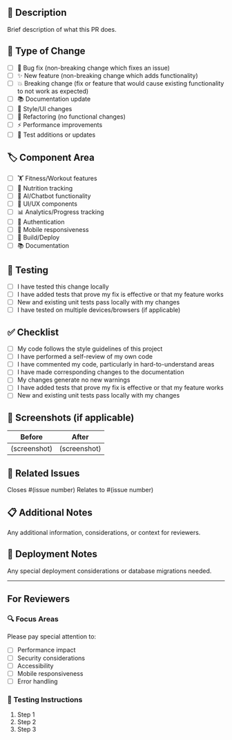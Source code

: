 ## 📝 Description
Brief description of what this PR does.

## 🔄 Type of Change
- [ ] 🐛 Bug fix (non-breaking change which fixes an issue)
- [ ] ✨ New feature (non-breaking change which adds functionality)
- [ ] 💥 Breaking change (fix or feature that would cause existing functionality to not work as expected)
- [ ] 📚 Documentation update
- [ ] 🎨 Style/UI changes
- [ ] 🔧 Refactoring (no functional changes)
- [ ] ⚡ Performance improvements
- [ ] 🧪 Test additions or updates

## 🏷️ Component Area
- [ ] 🏋️ Fitness/Workout features
- [ ] 🥗 Nutrition tracking
- [ ] 🤖 AI/Chatbot functionality
- [ ] 🎨 UI/UX components
- [ ] 📊 Analytics/Progress tracking
- [ ] 🔐 Authentication
- [ ] 📱 Mobile responsiveness
- [ ] 🚀 Build/Deploy
- [ ] 📚 Documentation

## 🧪 Testing
- [ ] I have tested this change locally
- [ ] I have added tests that prove my fix is effective or that my feature works
- [ ] New and existing unit tests pass locally with my changes
- [ ] I have tested on multiple devices/browsers (if applicable)

## ✅ Checklist
- [ ] My code follows the style guidelines of this project
- [ ] I have performed a self-review of my own code
- [ ] I have commented my code, particularly in hard-to-understand areas
- [ ] I have made corresponding changes to the documentation
- [ ] My changes generate no new warnings
- [ ] I have added tests that prove my fix is effective or that my feature works
- [ ] New and existing unit tests pass locally with my changes

## 📸 Screenshots (if applicable)
| Before | After |
|--------|-------|
| (screenshot) | (screenshot) |

## 🔗 Related Issues
Closes #(issue number)
Relates to #(issue number)

## 📋 Additional Notes
Any additional information, considerations, or context for reviewers.

## 🚀 Deployment Notes
Any special deployment considerations or database migrations needed.

---

## For Reviewers
### 🔍 Focus Areas
Please pay special attention to:
- [ ] Performance impact
- [ ] Security considerations
- [ ] Accessibility
- [ ] Mobile responsiveness
- [ ] Error handling

### 🧪 Testing Instructions
1. Step 1
2. Step 2
3. Step 3

